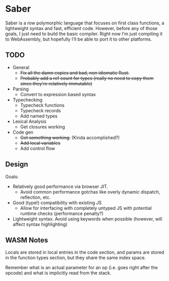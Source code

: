 # Saber

Saber is a row polymorphic language that focuses on first class
functions, a lightweight syntax and fast, efficient code. However,
before any of those goals, I just need to build the basic
compiler. Right now I'm just compiling it to WebAssembly, but
hopefully I'll be able to port it to other platforms.

## TODO
- General
  - ~~Fix all the damn copies and bad, non idiomatic Rust.~~
  - ~~Probably add a ref count for types (really no need to copy them
    since they're relatively immutable)~~
- Parsing
  - Convert to expression based syntax
- Typechecking
  - Typecheck functions
  - Typecheck records
  - Add named types
- Lexical Analysis
  - Get closures working
- Code gen
  - ~~Get something working.~~ (Kinda accomplished?)
  - ~~Add local variables~~
  - Add control flow

## Design

Goals:

- Relatively good performance via browser JIT.
  - Avoid common performance gotchas like overly dynamic dispatch,
    reflection, etc.
- Good (type!) compatibility with existing JS
  - Allow for interfacing with completely untyped JS with potential
    runtime checks (performance penalty?)
- Lightweight syntax. Avoid using keywords when possible (however,
  will affect syntax highlighting)

## WASM Notes

Locals are stored in local entries in the code section, and params are
stored in the function types section, but they share the same index
space.

Remember what is an actual parameter for an op (i.e. goes right after
the opcode) and what is implicitly read from the stack.
